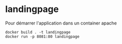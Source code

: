 # landingpage
Pour démarrer l'application dans un container apache
```
docker build . -t landingpage
docker run -p 8081:80 landingpage
```